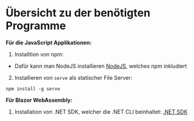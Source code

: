 # Übersicht zu der benötigten Programme

**Für die JavaScript Applikationen:**

1. Installtion von npm:
  * Dafür kann man NodeJS installieren
    [NodeJS](https://nodejs.org/en/download/), welches
    npm inkludiert
2. Installieren von `serve` als statischer File Server:

`npm install -g serve`

**Für Blazor WebAssembly:**

1. Installation von .NET SDK, welcher die .NET CLI
beinhaltet: [.NET SDK](https://dotnet.microsoft.com/en-us/download)
